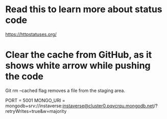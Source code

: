 # Read this to learn more about status code
https://httpstatuses.org/

# Clear the cache from GitHub, as it shows white arrow while pushing the code
Git rm –cached flag removes a file from the staging area.

PORT = 5001
MONGO_URI = mongodb+srv://instaverse:instaverse@cluster0.pqvcrqu.mongodb.net/?retryWrites=true&w=majority